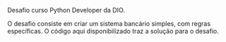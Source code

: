 Desafio curso Python Developer da DIO.

O desafio consiste em criar um sistema bancário simples, com regras específicas.
O código aqui disponibilizado traz a solução para o desafio.
